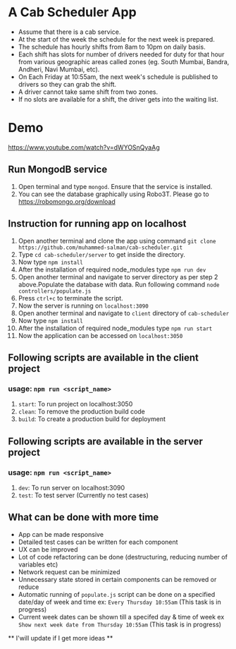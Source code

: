 # A Cab Scheduler App

- Assume that there is a cab service.
- At the start of the week the schedule for the next week is prepared.
- The schedule has hourly shifts from 8am to 10pm on daily basis.
- Each shift has slots for number of drivers needed for duty for that hour from various geographic areas called zones (eg. South Mumbai, Bandra, Andheri, Navi Mumbai, etc).
- On Each Friday at 10:55am, the next week's schedule is published to drivers so they can grab the shift.
- A driver cannot take same shift from two zones. 
- If no slots are available for a shift, the driver gets into the waiting list.

# Demo
https://www.youtube.com/watch?v=dWYOSnQyaAg

## Run MongodB service
1. Open terminal and type `mongod`. Ensure that the service is installed.
2. You can see the database graphically using Robo3T. Please go to https://robomongo.org/download

## Instruction for running app on localhost

1. Open another terminal and clone the app using command `git clone https://github.com/muhammed-salman/cab-scheduler.git`
2. Type `cd cab-scheduler/server` to get inside the directory.
3. Now type `npm install`
4. After the installation of required node_modules type `npm run dev`
5. Open another terminal and navigate to server directory as per step 2 above.Populate the database with data. Run following command `node controllers/populate.js`
6. Press `ctrl+c` to terminate the script.
7. Now the server is running on `localhost:3090`
8. Open another terminal and navigate to `client` directory of `cab-scheduler`
9. Now type `npm install`
10. After the installation of required node_modules type `npm run start`
11. Now the application can be accessed on `localhost:3050`

## Following scripts are available in the client project

### usage: `npm run <script_name>`

1. `start`: To run project on localhost:3050
2. `clean`: To remove the production build code
3. `build`: To create a production build for deployment

## Following scripts are available in the server project

### usage: `npm run <script_name>`

1. `dev`: To run server on localhost:3090
2. `test`: To test server (Currently no test cases)

## What can be done with more time
- App can be made responsive
- Detailed test cases can be written for each component
- UX can be improved
- Lot of code refactoring can be done (destructuring, reducing number of variables etc)
- Network request can be minimized  
- Unnecessary state stored in certain components can be removed or reduce
- Automatic running of `populate.js` script can be done on a specified date/day of week and time ex: `Every Thursday 10:55am` (This task is in progress)
- Current week dates can be shown till a specifed day & time of week ex `Show next week date from Thursday 10:55am`  (This task is in progress)

** I'will update if I get more ideas **
